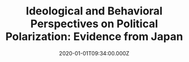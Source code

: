 ---
title: "Ideological and Behavioral Perspectives on Political Polarization:
  Evidence from Japan"
publication_types:
  - "2"
authors:
  - admin
doi: https://doi.org/10.11218/ojjams.35.170
publication: 理論と方法
draft: false
featured: false
image:
  filename: featured
  focal_point: Smart
  preview_only: false
date: 2020-01-01T09:34:00.000Z
---